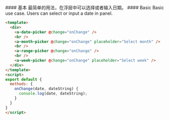 
<cn>
#### 基本
最简单的用法，在浮层中可以选择或者输入日期。
</cn>

<us>
#### Basic
Basic use case. Users can select or input a date in panel.
</us>

```html
<template>
  <div>
    <a-date-picker @change="onChange" />
    <br />
    <a-month-picker @change="onChange" placeholder="Select month" />
    <br />
    <a-range-picker @change="onChange" />
    <br />
    <a-week-picker @change="onChange" placeholder="Select week" />
  </div>
</template>
<script>
export default {
  methods: {
    onChange(date, dateString) {
      console.log(date, dateString);
    }
  }
}
</script>
```


